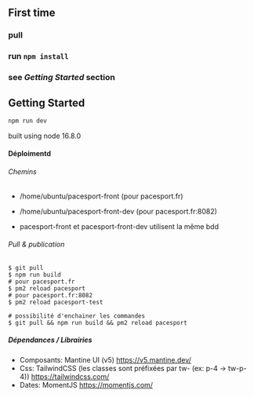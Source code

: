 ## First time
### pull
### run ```npm install```
### see *Getting Started* section
## Getting Started


```bash
npm run dev
```
built using node 16.8.0

#### Déploimentd

###### Chemins
- /home/ubuntu/pacesport-front (pour pacesport.fr)
- /home/ubuntu/pacesport-front-dev (pour pacesport.fr:8082)

- pacesport-front et pacesport-front-dev utilisent la même bdd

###### Pull & publication
```
$ git pull
$ npm run build
# pour pacesport.fr
$ pm2 reload pacesport
# pour pacesport.fr:8082
$ pm2 reload pacesport-test

# possibilité d'enchainer les commandes
$ git pull && npm run build && pm2 reload pacesport
```

##### Dépendances / Librairies
- Composants: Mantine UI (v5) https://v5.mantine.dev/
- Css: TailwindCSS (les classes sont préfixées par tw- (ex: p-4 -> tw-p-4)) https://tailwindcss.com/
- Dates: MomentJS https://momentjs.com/
